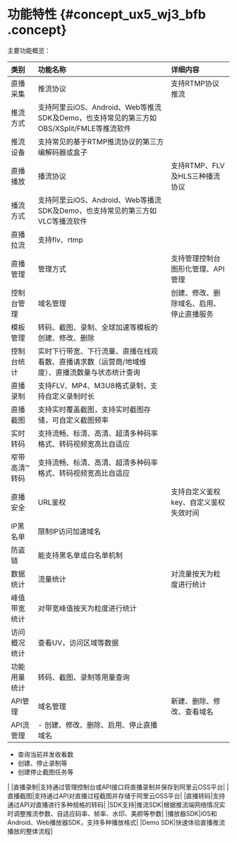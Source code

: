 # 功能特性 {#concept_ux5_wj3_bfb .concept}

主要功能概览：

|类别|功能名称|详细内容|
|:-|:---|:---|
|直播采集|推流协议|支持RTMP协议推流|
|推流方式|支持阿里云iOS、Android、Web等推流SDK及Demo，也支持常见的第三方如OBS/XSplit/FMLE等推流软件|
|推流设备|支持常见的基于RTMP推流协议的第三方编解码器或盒子|
|直播播放|播流协议|支持RTMP、FLV及HLS三种播流协议|
|播流方式|支持阿里云iOS、Android、Web等播流SDK及Demo，也支持常见的第三方如VLC等播流软件|
|直播拉流|支持flv、rtmp|
|直播管理|管理方式|支持管理控制台图形化管理、API管理|
|控制台管理|域名管理|创建、修改、删除域名、启用、停止直播服务|
|模板管理|转码、截图、录制、全球加速等模板的创建、修改、删除|
|控制台统计|实时下行带宽、下行流量、直播在线观看数、直播请求数（运营商/地域维度）、直播流数量与状态统计查询|
|直播录制|支持FLV、MP4、M3U8格式录制，支持自定义录制时长|
|直播截图|支持实时覆盖截图，支持实时截图存储，可自定义截图频率|
|实时转码|支持流畅、标清、高清、超清多种码率格式、转码视频宽高比自适应|
|窄带高清™转码|支持流畅、标清、高清、超清多种码率格式、转码视频宽高比自适应|
|直播安全|URL鉴权|支持自定义鉴权key、自定义鉴权失效时间|
|IP黑名单|限制IP访问加速域名|
|防盗链|能支持黑名单或白名单机制|
|数据统计|流量统计|对流量按天为粒度进行统计|
|峰值带宽统计|对带宽峰值按天为粒度进行统计|
|访问概况统计|查看UV，访问区域等数据|
|功能用量统计|转码、截图、录制等用量查询|
|API管理|域名管理|新建、删除、修改、查看域名|
|API流管理| -   创建、修改、删除、启用、停止直播域名
-   查询当前并发收看数
-   创建、停止录制等
-   创建停止截图任务等

 |
|直播录制|支持通过管理控制台或API接口将直播录制并保存到阿里云OSS平台|
|直播截图|支持通过API对直播过程截图并存储于阿里云OSS平台|
|直播转码|支持通过API对直播进行多种规格的转码|
|SDK支持|推流SDK|根据推流端网络情况实时调整推流参数、自适应码率、帧率、水印、美颜等参数|
|播放器SDK|iOS和Android、Web播放器SDK，支持多种播放格式|
|Demo SDK|快速体验直播推流播放的整体流程|

